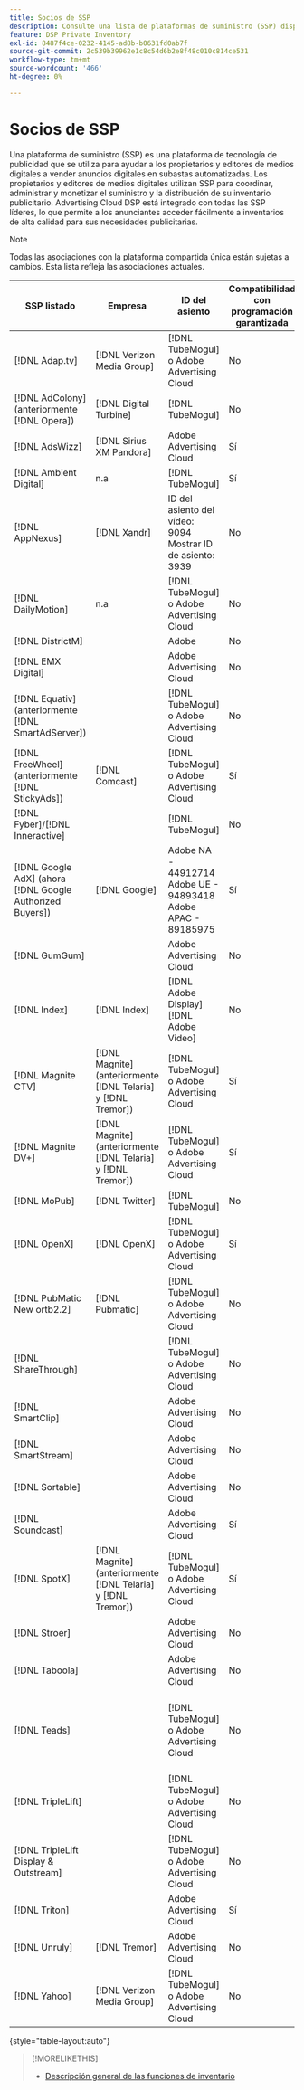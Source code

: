 ```yaml
---
title: Socios de SSP
description: Consulte una lista de plataformas de suministro (SSP) disponibles y socios de intercambio abierto.
feature: DSP Private Inventory
exl-id: 8487f4ce-0232-4145-ad8b-b0631fd0ab7f
source-git-commit: 2c539b39962e1c8c54d6b2e8f48c010c814ce531
workflow-type: tm+mt
source-wordcount: '466'
ht-degree: 0%

---
```


# Socios de SSP

Una plataforma de suministro (SSP) es una plataforma de tecnología de publicidad que se utiliza para ayudar a los propietarios y editores de medios digitales a vender anuncios digitales en subastas automatizadas. Los propietarios y editores de medios digitales utilizan SSP para coordinar, administrar y monetizar el suministro y la distribución de su inventario publicitario. Advertising Cloud DSP está integrado con todas las SSP líderes, lo que permite a los anunciantes acceder fácilmente a inventarios de alta calidad para sus necesidades publicitarias.

>[!NOTE]
>
>Todas las asociaciones con la plataforma compartida única están sujetas a cambios. Esta lista refleja las asociaciones actuales.

| SSP listado | Empresa | ID del asiento | Compatibilidad con programación garantizada | Región | Moneda admitida | Escritorio de vídeo | Móvil de vídeo | Vídeo CTV | Escritorio de pantalla | Mostrar móvil | Pantalla nativa | Escritorio de audio y móvil |
|--- |--- |--- |--- |--- |--- |--- |--- |--- |--- |--- |--- |--- |
| [!DNL Adap.tv] | [!DNL Verizon Media Group] | [!DNL TubeMogul] o Adobe Advertising Cloud | No | Global | USD | X | X | X |  |  |  |  |
| [!DNL AdColony] (anteriormente [!DNL Opera]) | [!DNL Digital Turbine] | [!DNL TubeMogul] | No | Global | USD |  | x |  | x | x |  |  |
| [!DNL AdsWizz] | [!DNL Sirius XM Pandora] | Adobe Advertising Cloud | Sí | Global | USD, EUR, GBP |  |  |  |  |  |  | x |
| [!DNL Ambient Digital] | n.a | [!DNL TubeMogul] | Sí | SEA | USD |  | x |  | x |  |  | x |
| [!DNL AppNexus] | [!DNL Xandr] | ID del asiento del vídeo: 9094<br>Mostrar ID de asiento: 3939 | No | Global | USD | x | x | x | x | x |  |  |
| [!DNL DailyMotion] | n.a | [!DNL TubeMogul] o Adobe Advertising Cloud | No | EE. UU. + EMEA | USD, EUR | x | x | x |  |  |  |  |
| [!DNL DistrictM] |  | Adobe | No | US/CA | USD |  |  |  | x | x |  |  |
| [!DNL EMX Digital] |  | Adobe Advertising Cloud | No | US/CA | USD | x | x | x |  |  |  |  |
| [!DNL Equativ] (anteriormente [!DNL SmartAdServer]) |  | [!DNL TubeMogul] o Adobe Advertising Cloud | No | Global | USD, EUR | x | x |  | x | x |  |  |
| [!DNL FreeWheel] (anteriormente [!DNL StickyAds]) | [!DNL Comcast] | [!DNL TubeMogul] o Adobe Advertising Cloud | Sí | Global | USD, EUR, AUD, GBP | x | x | x |  |  |  |  |
| [!DNL Fyber]/[!DNL Inneractive] |  | [!DNL TubeMogul] | No | Global | USD | x | x |  |  |  |  |  |
| [!DNL Google AdX] (ahora [!DNL Google Authorized Buyers]) | [!DNL Google] | Adobe NA - 44912714<br>Adobe UE - 94893418<br>Adobe APAC - 89185975 | Sí | Global | USD, BRL | x | x | x | x | x |  | x |
| [!DNL GumGum] |  | Adobe Advertising Cloud | No | US/CA | USD | x | x |  | x | x |  |  |
| [!DNL Index] | [!DNL Index] | [!DNL Adobe Display]<br>[!DNL Adobe Video] | No | Global | USD | x | x | x | x | x |  |  |
| [!DNL Magnite CTV] | [!DNL Magnite] (anteriormente [!DNL Telaria] y [!DNL Tremor]) | [!DNL TubeMogul] o Adobe Advertising Cloud | Sí | Global | AUD, USD | x | x | x |  |  |  |  |
| [!DNL Magnite DV+] | [!DNL Magnite] (anteriormente [!DNL Telaria] y [!DNL Tremor]) | [!DNL TubeMogul] o Adobe Advertising Cloud | Sí | Global | USD | x | x | x | x | x |  | x |
| [!DNL MoPub] | [!DNL Twitter] | [!DNL TubeMogul] | No | Global | USD |  | x |  |  |  |  |  |
| [!DNL OpenX] | [!DNL OpenX] | [!DNL TubeMogul] o Adobe Advertising Cloud | Sí | Global | USD | x |  |  | x | x |  |  |
| [!DNL PubMatic New ortb2.2] | [!DNL Pubmatic] | [!DNL TubeMogul] o Adobe Advertising Cloud | No | Global | USD | x | x | x | x | x |  |  |
| [!DNL ShareThrough] |  | [!DNL TubeMogul] o Adobe Advertising Cloud | No | Global | USD | x | x |  | x | x | x |  |
| [!DNL SmartClip] |  | Adobe Advertising Cloud | No | EMEA | Todas las monedas | x | x | x | x | x |  |  |
| [!DNL SmartStream] |  | Adobe Advertising Cloud | No | EMEA | EUR, USD | x | x |  |  |  |  |  |
| [!DNL Sortable] |  | Adobe Advertising Cloud | No | CA | USD |  |  |  | x | x |  |  |
| [!DNL Soundcast] |  | Adobe Advertising Cloud | Sí | Global | EUR, USD |  |  |  |  |  |  | x |
| [!DNL SpotX] | [!DNL Magnite] (anteriormente [!DNL Telaria] y [!DNL Tremor]) | [!DNL TubeMogul] o Adobe Advertising Cloud | Sí | Global | USD | x | x | x |  |  |  |  |
| [!DNL Stroer] |  | Adobe Advertising Cloud | No | EMEA | USD | x | x |  | x | x |  |  |
| [!DNL Taboola] |  | Adobe Advertising Cloud | No | US/CA | USD | x | x |  |  |  |  |  |
| [!DNL Teads] |  | [!DNL TubeMogul] o Adobe Advertising Cloud | No | Vídeo de salida = Global<br>Mostrar = NA + EMEA | USD | x | x |  | x | x |  |  |
| [!DNL TripleLift] |  | [!DNL TubeMogul] o Adobe Advertising Cloud | No | Global | USD |  |  |  |  |  | x |  |
| [!DNL TripleLift Display & Outstream] |  | [!DNL TubeMogul] o Adobe Advertising Cloud | No | Global | USD | x | x |  | x | x |  |  |
| [!DNL Triton] |  | Adobe Advertising Cloud | Sí | Global | USD |  |  |  |  |  |  | x |
| [!DNL Unruly] | [!DNL Tremor] | Adobe Advertising Cloud | No | EE. UU. + EMEA | USD | x | x |  |  |  |  |  |
| [!DNL Yahoo] | [!DNL Verizon Media Group] | [!DNL TubeMogul] o Adobe Advertising Cloud | No | Global | USD |  |  |  | x | x |  |  |

{style=&quot;table-layout:auto&quot;}

>[!MORELIKETHIS]
>
>* [Descripción general de las funciones de inventario](inventory-overview.md)

